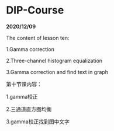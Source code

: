 # DIP-Course


**2020/12/09**


The content of lesson ten:


1.Gamma correction


2.Three-channel histogram equalization


3.Gamma correction and find text in graph


第十节课内容：


1.gamma校正


2.三通道直方图均衡


3.gamma校正找到图中文字

